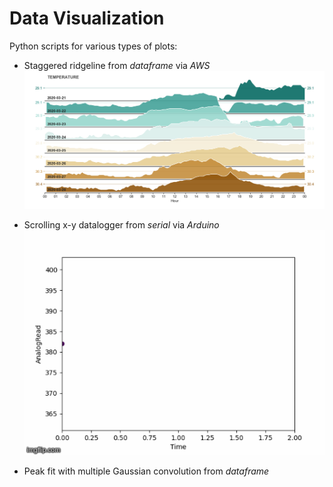 # Data Visualization
Python scripts for various types of plots:

* Staggered ridgeline from *dataframe* via *AWS* <br />
![Image ridgeline](Temp3.png)

* Scrolling x-y datalogger from *serial* via *Arduino* <br />
![Image plotserial](469946.gif)

* Peak fit with multiple Gaussian convolution from *dataframe*

